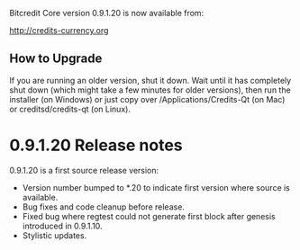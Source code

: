 Bitcredit Core version 0.9.1.20 is now available from:

  http://credits-currency.org

How to Upgrade
--------------

If you are running an older version, shut it down. Wait until it has completely
shut down (which might take a few minutes for older versions), then run the
installer (on Windows) or just copy over /Applications/Credits-Qt (on Mac) or
creditsd/credits-qt (on Linux).

0.9.1.20 Release notes
=======================

0.9.1.20 is a first source release version:
- Version number bumped to *.20 to indicate first version where source is available.
- Bug fixes and code cleanup before release.
- Fixed bug where regtest could not generate first block after genesis introduced in 0.9.1.10.
- Stylistic updates.
